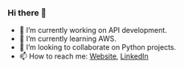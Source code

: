 ### Hi there 👋

- 🔭 I’m currently working on API development.
- 🌱 I’m currently learning AWS.
- 👯 I’m looking to collaborate on Python projects.
- 📫 How to reach me: [Website](https://nirajkamdar.tech/), [LinkedIn](https://www.linkedin.com/in/niraj-kamdar-5ab13a1a9/)
